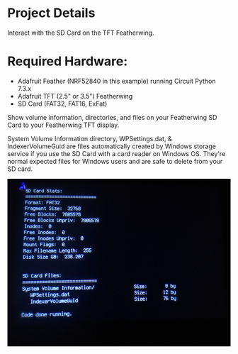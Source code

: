 # Project Details
Interact with the SD Card on the TFT Featherwing.

# Required Hardware:
- Adafruit Feather (NRF52840 in this example) running Circuit Python 7.3.x
- Adafruit TFT (2.5" or 3.5") Featherwing
- SD Card (FAT32, FAT16, ExFat)

Show volume information, directories, and files on your Featherwing SD Card to your Featherwing TFT display.

System Volume Information directory, WPSettings.dat, & IndexerVolumeGuid are files automatically created by Windows storage service if you use the SD Card with a card reader on Windows OS. They're  normal expected files for Windows users and are safe to delete from your SD card.

![](https://raw.githubusercontent.com/DJDevon3/CircuitPython/main/TFT%20Featherwing%20SD%20Card%20Directory/TFT_Output_Example.jpg)
